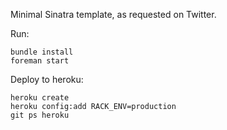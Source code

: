 Minimal Sinatra template, as requested on Twitter.

Run:

    bundle install
    foreman start

Deploy to heroku:

    heroku create
    heroku config:add RACK_ENV=production
    git ps heroku